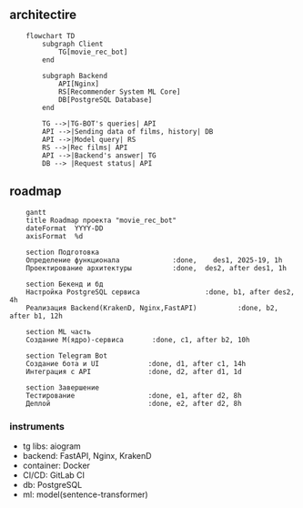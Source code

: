 
## architectire


```mermaid
    flowchart TD
        subgraph Client
            TG[movie_rec_bot]
        end

        subgraph Backend
            API[Nginx]
            RS[Recommender System ML Core]
            DB[PostgreSQL Database]
        end

        TG -->|TG-BOT's queries| API
        API -->|Sending data of films, history| DB
        API -->|Model query| RS
        RS -->|Rec films| API
        API -->|Backend's answer| TG
        DB --> |Request status| API
```

## roadmap

```mermaid
    gantt
    title Roadmap проекта "movie_rec_bot"
    dateFormat  YYYY-DD
    axisFormat  %d

    section Подготовка
    Определение функционала             :done,    des1, 2025-19, 1h
    Проектирование архитектуры          :done,  des2, after des1, 1h

    section Бекенд и бд
    Настройка PostgreSQL сервиса                :done, b1, after des2, 4h
    Реализация Backend(KrakenD, Nginx,FastAPI)          :done, b2, after b1, 12h

    section ML часть
    Создание M(ядро)-сервиса       :done, c1, after b2, 10h

    section Telegram Bot
    Создание бота и UI            :done, d1, after c1, 14h
    Интеграция с API              :done, d2, after d1, 1d

    section Завершение
    Тестирование                  :done, e1, after d2, 8h
    Деплой                        :done, e2, after d2, 8h

```

### instruments

- tg libs: aiogram
- backend: FastAPI, Nginx, KrakenD
- container: Docker
- CI/CD: GitLab CI
- db: PostgreSQL
- ml: model(sentence-transformer)
